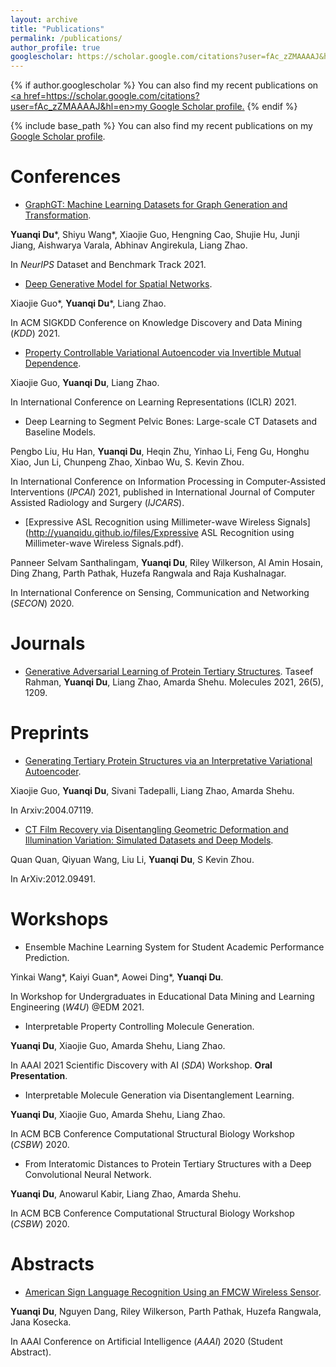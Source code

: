 ```yaml
---
layout: archive
title: "Publications"
permalink: /publications/
author_profile: true
googlescholar: https://scholar.google.com/citations?user=fAc_zZMAAAAJ&hl=en
---
```


{% if author.googlescholar %}
  You can also find my recent publications on <u><a href=https://scholar.google.com/citations?user=fAc_zZMAAAAJ&hl=en>my Google Scholar profile</a>.</u>
{% endif %}

{% include base_path %}
You can also find my recent publications on my [Google Scholar profile](https://scholar.google.com/citations?user=fAc_zZMAAAAJ&hl=en).

Conferences
======
* [GraphGT: Machine Learning Datasets for Graph Generation and Transformation](https://openreview.net/forum?id=NYgt9vcdyjm).

**Yuanqi Du**\*, Shiyu Wang*, Xiaojie Guo, Hengning Cao, Shujie Hu, Junji Jiang, Aishwarya Varala, Abhinav Angirekula, Liang Zhao.

In *NeurIPS* Dataset and Benchmark Track 2021.
* [Deep Generative Model for Spatial Networks](http://cs.emory.edu/~lzhao41/materials/papers/KDD21__Spatial_Graphs_Disentanglement_preprinted.pdf).

Xiaojie Guo\*, **Yuanqi Du**\*, Liang Zhao. 

In ACM SIGKDD Conference on Knowledge Discovery and Data Mining (*KDD*) 2021.
* [Property Controllable Variational Autoencoder via Invertible Mutual Dependence](https://openreview.net/forum?id=tYxG_OMs9WE). 

Xiaojie Guo, **Yuanqi Du**, Liang Zhao.

In International Conference on Learning Representations (ICLR) 2021.
* Deep Learning to Segment Pelvic Bones: Large-scale CT Datasets and Baseline Models. 

Pengbo Liu, Hu Han, **Yuanqi Du**, Heqin Zhu, Yinhao Li, Feng Gu, Honghu Xiao, Jun Li, Chunpeng Zhao, Xinbao Wu, S. Kevin Zhou.

In International Conference on Information Processing in Computer-Assisted Interventions (*IPCAI*) 2021, published in International Journal of Computer Assisted Radiology and Surgery (*IJCARS*).
* [Expressive ASL Recognition using Millimeter-wave Wireless Signals](http://yuanqidu.github.io/files/Expressive ASL Recognition using Millimeter-wave Wireless Signals.pdf). 

Panneer Selvam Santhalingam, **Yuanqi Du**, Riley Wilkerson, Al Amin Hosain, Ding Zhang, Parth Pathak, Huzefa Rangwala and Raja Kushalnagar.

In International Conference on Sensing, Communication and Networking (*SECON*) 2020.

Journals
======
* [Generative Adversarial Learning of Protein Tertiary Structures](https://www.mdpi.com/1420-3049/26/5/1209).
Taseef Rahman, **Yuanqi Du**, Liang Zhao, Amarda Shehu. 
Molecules 2021, 26(5), 1209.

Preprints
======
* [Generating Tertiary Protein Structures via an Interpretative Variational Autoencoder](https://arxiv.org/abs/2004.07119). 

Xiaojie Guo, **Yuanqi Du**, Sivani Tadepalli, Liang Zhao, Amarda Shehu.

In Arxiv:2004.07119.
* [CT Film Recovery via Disentangling Geometric Deformation and Illumination Variation: Simulated Datasets and Deep Models](https://arxiv.org/abs/2012.09491).

Quan Quan, Qiyuan Wang, Liu Li, **Yuanqi Du**, S Kevin Zhou. 

In ArXiv:2012.09491.


Workshops
======
* Ensemble Machine Learning System for Student Academic Performance Prediction. 

Yinkai Wang\*, Kaiyi Guan\*, Aowei Ding\*, **Yuanqi Du**. 

In Workshop for Undergraduates in Educational Data Mining and Learning Engineering (*W4U*) @EDM 2021.
* Interpretable Property Controlling Molecule Generation. 

**Yuanqi Du**, Xiaojie Guo, Amarda Shehu, Liang Zhao. 

In AAAI 2021 Scientific Discovery with AI (*SDA*) Workshop. **Oral Presentation**.
* Interpretable Molecule Generation via Disentanglement Learning. 

**Yuanqi Du**, Xiaojie Guo, Amarda Shehu, Liang Zhao. 

In ACM BCB Conference Computational Structural Biology Workshop (*CSBW*) 2020.
* From Interatomic Distances to Protein Tertiary Structures with a Deep Convolutional Neural Network. 

**Yuanqi Du**, Anowarul Kabir, Liang Zhao, Amarda Shehu. 

In ACM BCB Conference Computational Structural Biology Workshop (*CSBW*) 2020.

Abstracts
======
* [American Sign Language Recognition Using an FMCW Wireless Sensor](http://yuanqidu.github.io/files/American_Sign_Language_Recognition_Using_an_FMCW_Wireless_Sensor.pdf).

**Yuanqi Du**, Nguyen Dang, Riley Wilkerson, Parth Pathak, Huzefa Rangwala, Jana Kosecka. 

In AAAI Conference on Artificial Intelligence (*AAAI*) 2020 (Student Abstract).

<!---->
<!--{% for post in site.publications reversed %}-->
<!--  {% include archive-single.html %}-->
<!--{% endfor %}-->
